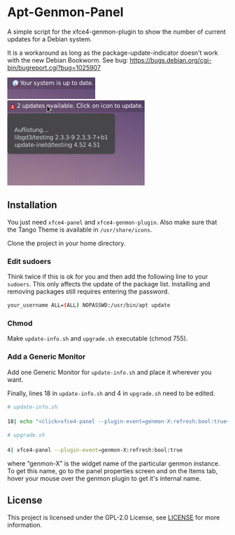 # Apt-Genmon-Panel

A simple script for the xfce4-genmon-plugin to show the number of current updates for a Debian system.

It is a workaround as long as the package-update-indicator doesn't work with the new Debian Bookworm. See bug: https://bugs.debian.org/cgi-bin/bugreport.cgi?bug=1025907

<img src="https://github.com/stwe/apt-genmon-panel/blob/main/docs/noUpdates.png" width="201" height="49" alt="" />

<img src="https://github.com/stwe/apt-genmon-panel/blob/main/docs/update.png" width="314" height="194" alt="" />

## Installation

You just need `xfce4-panel` and `xfce4-genmon-plugin`. Also make sure that the Tango Theme is available in `/usr/share/icons`.

Clone the project in your home directory.

### Edit sudoers

Think twice if this is ok for you and then add the following line to your `sudoers`. This only affects the update of the package list. Installing and removing packages still requires entering the password.


```bash
your_username ALL=(ALL) NOPASSWD:/usr/bin/apt update
```

### Chmod

Make `update-info.sh` and `upgrade.sh` executable (chmod 755).


### Add a Generic Monitor

Add one Generic Monitor for `update-info.sh` and place it wherever you want.

Finally, lines 18 in `update-info.sh` and 4 in `upgrade.sh` need to be edited.

```bash
# update-info.sh

18| echo "<click>xfce4-panel --plugin-event=genmon-X:refresh:bool:true</click>"
```


```bash
# upgrade.sh

4| xfce4-panel --plugin-event=genmon-X:refresh:bool:true
```

where “genmon-X” is the widget name of the particular genmon instance. To get this name, go to the panel properties screen and on the Items tab, hover your mouse over the genmon plugin to get it's internal name.


## License

This project is licensed under the GPL-2.0 License, see [LICENSE](https://github.com/stwe/apt-genmon-panel/blob/main/LICENSE) for more information.
